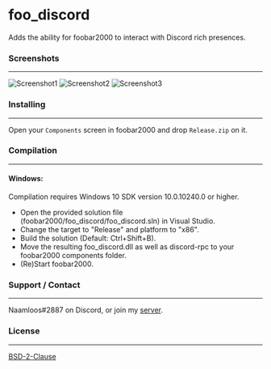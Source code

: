 # foo_discord
Adds the ability for foobar2000 to interact with Discord rich presences.

### Screenshots
---------
![Screenshot1](https://saiko.is-a-good-waifu.com/d7b02a.png)
![Screenshot2](https://saiko.is-a-good-waifu.com/bf9e45.png)
![Screenshot3](https://saiko.is-a-good-waifu.com/f4d350.png)

### Installing
---------
Open your `Components` screen in foobar2000 and drop `Release.zip` on it.

### Compilation
---------------
#### Windows:

Compilation requires Windows 10 SDK version 10.0.10240.0 or higher.
 - Open the provided solution file (foobar2000/foo_discord/foo_discord.sln) in Visual Studio.
 - Change the target to "Release" and platform to "x86".
 - Build the solution (Default: Ctrl+Shift+B).
 - Move the resulting foo_discord.dll as well as discord-rpc to your foobar2000 components folder.
 - (Re)Start foobar2000.
 
### Support / Contact
---------------------
Naamloos#2887 on Discord, or join my [server](http://www.discord.gg/0oZpaYcAjfvkDuE4).

### License
-----------
[BSD-2-Clause](https://github.com/NaamloosDT/foo_discord/blob/master/LICENSE)
